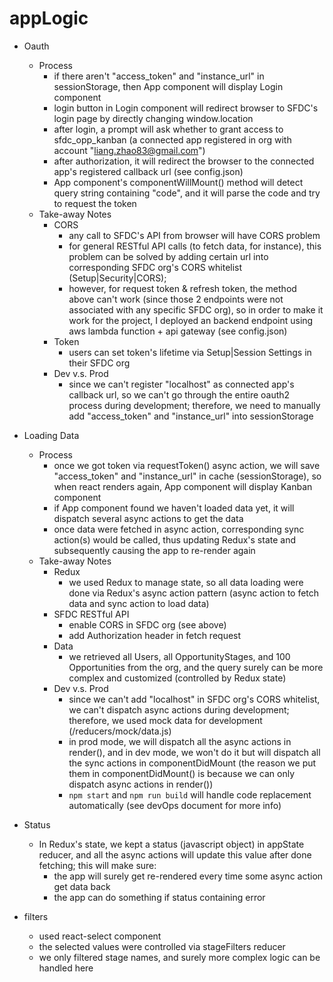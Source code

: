 # appLogic

* Oauth
  * Process
    * if there aren't "access_token" and "instance_url" in sessionStorage, then App component will display Login component
    * login button in Login component will redirect browser to SFDC's login page by directly changing window.location
    * after login, a prompt will ask whether to grant access to sfdc_opp_kanban (a connected app registered in org with account "liang.zhao83@gmail.com")
    * after authorization, it will redirect the browser to the connected app's registered callback url (see config.json)
    * App component's componentWillMount() method will detect query string containing "code", and it will parse the code and try to request the token
  * Take-away Notes
    * CORS
      * any call to SFDC's API from browser will have CORS problem
      * for general RESTful API calls (to fetch data, for instance), this problem can be solved by adding certain url into corresponding SFDC org's CORS whitelist (Setup|Security|CORS);
      * however, for request token & refresh token, the method above can't work (since those 2 endpoints were not associated with any specific SFDC org), so in order to make it work for the project, I deployed an backend endpoint using aws lambda function + api gateway (see config.json)
    * Token
      * users can set token's lifetime via Setup|Session Settings in their SFDC org
    * Dev v.s. Prod
      * since we can't register "localhost" as connected app's callback url, so we can't go through the entire oauth2 process during development; therefore, we need to manually add "access_token" and "instance_url" into sessionStorage

* Loading Data
  * Process
    * once we got token via requestToken() async action, we will save "access_token" and "instance_url" in cache (sessionStorage), so when react renders again, App component will display Kanban component
    * if App component found we haven't loaded data yet, it will dispatch several async actions to get the data
    * once data were fetched in async action, corresponding sync action(s) would be called, thus updating Redux's state and subsequently causing the app to re-render again
  * Take-away Notes
    * Redux
      * we used Redux to manage state, so all data loading were done via Redux's async action pattern (async action to fetch data and sync action to load data)
    * SFDC RESTful API
      * enable CORS in SFDC org (see above)
      * add Authorization header in fetch request
    * Data
      * we retrieved all Users, all OpportunityStages, and 100 Opportunities from the org, and the query surely can be more complex and customized (controlled by Redux state)
    * Dev v.s. Prod
      * since we can't add "localhost" in SFDC org's CORS whitelist, we can't dispatch async actions during development; therefore, we used mock data for development (/reducers/mock/data.js)
      * in prod mode, we will dispatch all the async actions in render(), and in dev mode, we won't do it but will dispatch all the sync actions in componentDidMount (the reason we put them in componentDidMount() is because we can only dispatch async actions in render())
      * `npm start` and `npm run build` will handle code replacement automatically (see devOps document for more info)

* Status
  * In Redux's state, we kept a status (javascript object) in appState reducer, and all the async actions will update this value after done fetching; this will make sure:
    * the app will surely get re-rendered every time some async action get data back
    * the app can do something if status containing error

* filters
  * used react-select component
  * the selected values were controlled via stageFilters reducer
  * we only filtered stage names, and surely more complex logic can be handled here
